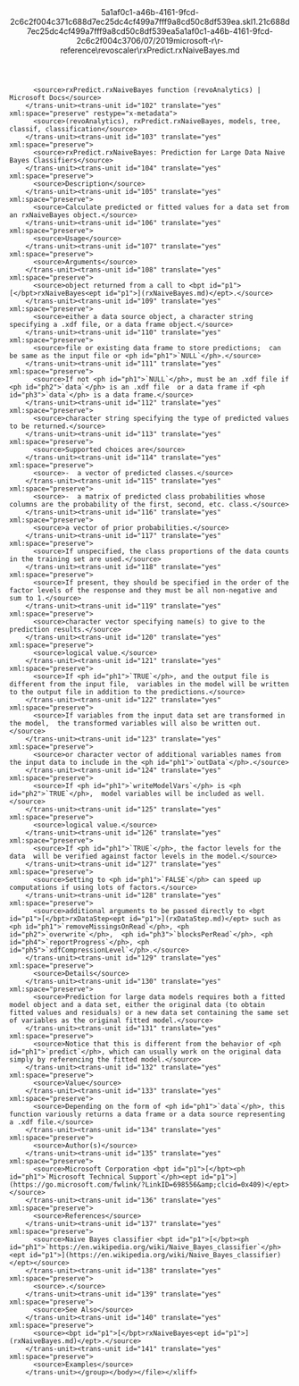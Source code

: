 <?xml version="1.0"?><xliff version="1.2" xmlns="urn:oasis:names:tc:xliff:document:1.2" xmlns:xsi="http://www.w3.org/2001/XMLSchema-instance" xsi:schemaLocation="urn:oasis:names:tc:xliff:document:1.2 xliff-core-1.2-transitional.xsd"><file datatype="xml" original="rxPredict.rxNaiveBayes.md" source-language="en-US" target-language="en-US"><header><tool tool-id="mdxliff" tool-name="mdxliff" tool-version="1.0-4e81c41" tool-company="Microsoft" /><xliffext:skl_file_name xmlns:xliffext="urn:microsoft:content:schema:xliffextensions">5a1af0c1-a46b-4161-9fcd-2c6c2f004c371c688d7ec25dc4cf499a7fff9a8cd50c8df539ea.skl</xliffext:skl_file_name><xliffext:version xmlns:xliffext="urn:microsoft:content:schema:xliffextensions">1.2</xliffext:version><xliffext:ms.openlocfilehash xmlns:xliffext="urn:microsoft:content:schema:xliffextensions">1c688d7ec25dc4cf499a7fff9a8cd50c8df539ea</xliffext:ms.openlocfilehash><xliffext:ms.sourcegitcommit xmlns:xliffext="urn:microsoft:content:schema:xliffextensions">5a1af0c1-a46b-4161-9fcd-2c6c2f004c37</xliffext:ms.sourcegitcommit><xliffext:ms.lasthandoff xmlns:xliffext="urn:microsoft:content:schema:xliffextensions">06/07/2019</xliffext:ms.lasthandoff><xliffext:ms.openlocfilepath xmlns:xliffext="urn:microsoft:content:schema:xliffextensions">microsoft-r\r-reference\revoscaler\rxPredict.rxNaiveBayes.md</xliffext:ms.openlocfilepath></header><body><group id="content" extype="content"><trans-unit id="101" translate="yes" xml:space="preserve" restype="x-metadata">
          <source>rxPredict.rxNaiveBayes function (revoAnalytics) | Microsoft Docs</source>
        </trans-unit><trans-unit id="102" translate="yes" xml:space="preserve" restype="x-metadata">
          <source>(revoAnalytics), rxPredict.rxNaiveBayes, models, tree, classif, classification</source>
        </trans-unit><trans-unit id="103" translate="yes" xml:space="preserve">
          <source>rxPredict.rxNaiveBayes: Prediction for Large Data Naive Bayes Classifiers</source>
        </trans-unit><trans-unit id="104" translate="yes" xml:space="preserve">
          <source>Description</source>
        </trans-unit><trans-unit id="105" translate="yes" xml:space="preserve">
          <source>Calculate predicted or fitted values for a data set from an rxNaiveBayes object.</source>
        </trans-unit><trans-unit id="106" translate="yes" xml:space="preserve">
          <source>Usage</source>
        </trans-unit><trans-unit id="107" translate="yes" xml:space="preserve">
          <source>Arguments</source>
        </trans-unit><trans-unit id="108" translate="yes" xml:space="preserve">
          <source>object returned from a call to <bpt id="p1">[</bpt>rxNaiveBayes<ept id="p1">](rxNaiveBayes.md)</ept>.</source>
        </trans-unit><trans-unit id="109" translate="yes" xml:space="preserve">
          <source>either a data source object, a character string  specifying a .xdf file, or a data frame object.</source>
        </trans-unit><trans-unit id="110" translate="yes" xml:space="preserve">
          <source>file or existing data frame to store predictions;  can be same as the input file or <ph id="ph1">`NULL`</ph>.</source>
        </trans-unit><trans-unit id="111" translate="yes" xml:space="preserve">
          <source>If not <ph id="ph1">`NULL`</ph>, must be an .xdf file if <ph id="ph2">`data`</ph> is an .xdf file  or a data frame if <ph id="ph3">`data`</ph> is a data frame.</source>
        </trans-unit><trans-unit id="112" translate="yes" xml:space="preserve">
          <source>character string specifying the type of predicted values to be returned.</source>
        </trans-unit><trans-unit id="113" translate="yes" xml:space="preserve">
          <source>Supported choices are</source>
        </trans-unit><trans-unit id="114" translate="yes" xml:space="preserve">
          <source>-  a vector of predicted classes.</source>
        </trans-unit><trans-unit id="115" translate="yes" xml:space="preserve">
          <source>-  a matrix of predicted class probabilities whose columns are the probability of the first, second, etc. class.</source>
        </trans-unit><trans-unit id="116" translate="yes" xml:space="preserve">
          <source>a vector of prior probabilities.</source>
        </trans-unit><trans-unit id="117" translate="yes" xml:space="preserve">
          <source>If unspecified, the class proportions of the data counts in the training set are used.</source>
        </trans-unit><trans-unit id="118" translate="yes" xml:space="preserve">
          <source>If present, they should be specified in the order of the factor levels of the response and they must be all non-negative and sum to 1.</source>
        </trans-unit><trans-unit id="119" translate="yes" xml:space="preserve">
          <source>character vector specifying name(s) to give to the prediction results.</source>
        </trans-unit><trans-unit id="120" translate="yes" xml:space="preserve">
          <source>logical value.</source>
        </trans-unit><trans-unit id="121" translate="yes" xml:space="preserve">
          <source>If <ph id="ph1">`TRUE`</ph>, and the output file is different from the input file,  variables in the model will be written to the output file in addition to the predictions.</source>
        </trans-unit><trans-unit id="122" translate="yes" xml:space="preserve">
          <source>If variables from the input data set are transformed in the model,  the transformed variables will also be written out.</source>
        </trans-unit><trans-unit id="123" translate="yes" xml:space="preserve">
          <source>or character vector of additional variables names from the input data to include in the <ph id="ph1">`outData`</ph>.</source>
        </trans-unit><trans-unit id="124" translate="yes" xml:space="preserve">
          <source>If <ph id="ph1">`writeModelVars`</ph> is <ph id="ph2">`TRUE`</ph>,  model variables will be included as well.</source>
        </trans-unit><trans-unit id="125" translate="yes" xml:space="preserve">
          <source>logical value.</source>
        </trans-unit><trans-unit id="126" translate="yes" xml:space="preserve">
          <source>If <ph id="ph1">`TRUE`</ph>, the factor levels for the data  will be verified against factor levels in the model.</source>
        </trans-unit><trans-unit id="127" translate="yes" xml:space="preserve">
          <source>Setting to <ph id="ph1">`FALSE`</ph> can speed up computations if using lots of factors.</source>
        </trans-unit><trans-unit id="128" translate="yes" xml:space="preserve">
          <source>additional arguments to be passed directly to <bpt id="p1">[</bpt>rxDataStep<ept id="p1">](rxDataStep.md)</ept> such as <ph id="ph1">`removeMissingsOnRead`</ph>, <ph id="ph2">`overwrite`</ph>,  <ph id="ph3">`blocksPerRead`</ph>, <ph id="ph4">`reportProgress`</ph>, <ph id="ph5">`xdfCompressionLevel`</ph>.</source>
        </trans-unit><trans-unit id="129" translate="yes" xml:space="preserve">
          <source>Details</source>
        </trans-unit><trans-unit id="130" translate="yes" xml:space="preserve">
          <source>Prediction for large data models requires both a fitted model object and a data set, either the original data (to obtain fitted values and residuals) or a new data set containing the same set of variables as the original fitted model.</source>
        </trans-unit><trans-unit id="131" translate="yes" xml:space="preserve">
          <source>Notice that this is different from the behavior of <ph id="ph1">`predict`</ph>, which can usually work on the original data simply by referencing the fitted model.</source>
        </trans-unit><trans-unit id="132" translate="yes" xml:space="preserve">
          <source>Value</source>
        </trans-unit><trans-unit id="133" translate="yes" xml:space="preserve">
          <source>Depending on the form of <ph id="ph1">`data`</ph>, this function variously returns a data frame or a data source representing a .xdf file.</source>
        </trans-unit><trans-unit id="134" translate="yes" xml:space="preserve">
          <source>Author(s)</source>
        </trans-unit><trans-unit id="135" translate="yes" xml:space="preserve">
          <source>Microsoft Corporation <bpt id="p1">[</bpt><ph id="ph1">`Microsoft Technical Support`</ph><ept id="p1">](https://go.microsoft.com/fwlink/?LinkID=698556&amp;clcid=0x409)</ept></source>
        </trans-unit><trans-unit id="136" translate="yes" xml:space="preserve">
          <source>References</source>
        </trans-unit><trans-unit id="137" translate="yes" xml:space="preserve">
          <source>Naive Bayes classifier <bpt id="p1">[</bpt><ph id="ph1">`https://en.wikipedia.org/wiki/Naive_Bayes_classifier`</ph><ept id="p1">](https://en.wikipedia.org/wiki/Naive_Bayes_classifier)</ept></source>
        </trans-unit><trans-unit id="138" translate="yes" xml:space="preserve">
          <source>.</source>
        </trans-unit><trans-unit id="139" translate="yes" xml:space="preserve">
          <source>See Also</source>
        </trans-unit><trans-unit id="140" translate="yes" xml:space="preserve">
          <source><bpt id="p1">[</bpt>rxNaiveBayes<ept id="p1">](rxNaiveBayes.md)</ept>.</source>
        </trans-unit><trans-unit id="141" translate="yes" xml:space="preserve">
          <source>Examples</source>
        </trans-unit></group></body></file></xliff>